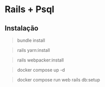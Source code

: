 # Rails + Psql

## Instalação
> bundle install

> rails yarn:install

> rails webpacker:install

> docker compose up -d

> docker compose run web rails db:setup